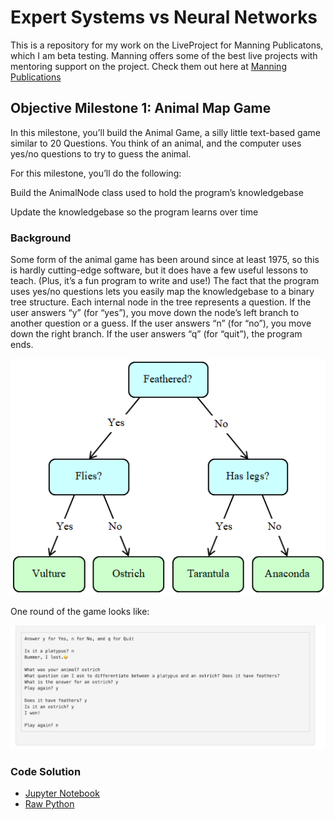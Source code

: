 # Expert Systems vs Neural Networks
This is a repository for my work on the LiveProject for Manning Publicatons, which I am beta testing.  Manning offers some of the best live projects with mentoring support on the project.  Check them out here at [Manning Publications](https://manning.com) 


## Objective Milestone 1: Animal Map Game

In this milestone, you’ll build the Animal Game, a silly little text-based game similar to 20 Questions. You think of an animal, and the computer uses yes/no questions to try to guess the animal.

For this milestone, you’ll do the following:

Build the AnimalNode class used to hold the program’s knowledgebase

Update the knowledgebase so the program learns over time

### Background

Some form of the animal game has been around since at least 1975, so this is hardly cutting-edge software, but it does have a few useful lessons to teach. (Plus, it’s a fun program to write and use!) The fact that the program uses yes/no questions lets you easily map the knowledgebase to a binary tree structure. Each internal node in the tree represents a question. If the user answers “y” (for “yes”), you move down the node’s left branch to another question or a guess. If the user answers “n” (for “no”), you move down the right branch. If the user answers “q” (for “quit”), the program ends.

![base graph of map](./images/C1733+Expert+Systems_Resources_Images_Stephens+PyAI+Expert+M1+Fig1_V1.png)


One round of the game looks like:

![1 round](./images/1game_round.png)

### Code Solution



* [Jupyter Notebook](./animal_game%20starter%20solution.ipynb)
* [Raw Python](./animalgame.py)